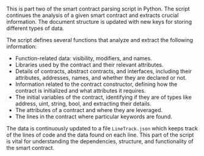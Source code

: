 This is part two of the smart contract parsing script in Python. The script continues the analysis of a given smart contract and extracts crucial information. The document structure is updated with new keys for storing different types of data. 

The script defines several functions that analyze and extract the following information:
* Function-related data: visibility, modifiers, and names.
* Libraries used by the contract and their relevant attributes.
* Details of contracts, abstract contracts, and interfaces, including their attributes, addresses, names, and whether they are declared or not.
* Information related to the contract constructor, defining how the contract is initialized and what attributes it requires.
* The initial variables of the contract, identifying if they are of types like address, uint, string, bool, and extracting their details.
* The attributes of a contract and where they are leveraged.
* The lines in the contract where particular keywords are found.

The data is continuously updated to a file `LineTrack.json` which keeps track of the lines of code and the data found on each line. This part of the script is vital for understanding the dependencies, structure, and functionality of the smart contract.

